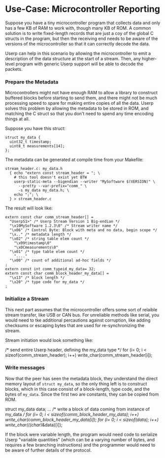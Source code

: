 Use-Case: Microcontroller Reporting
===================================

Suppose you have a tiny microcontroller program that collects data
and only has a few KB of RAM to work with, though many KB of ROM.
A common solution is to write fixed-length records that are just a
coy of the global C structs in the program, but then the receiving
end needs to be aware of the versions of the microcontroller so that
it can correctly decode the data.

Userp can help in this scenario by allowing the microcontroller to
emit a description of the data structure at the start of a stream.
Then, any higher-level program with generic Userp support will be
able to decode the packets.

### Prepare the Metadata

Microcontrollers might not have enough RAM to allow a library to
construct buffered blocks before starting to send them, and there
might not be much processing speed to spare for making entire copies
of all the data.  Userp solves this problem by allowing the metadata
to be stored in ROM, and matching the C struct so that you don't
need to spend any time encoding things at all.

Suppose you have this struct:

    struct my_data {
      uint32_t timestamp;
      uint8_t measurements[14];
    };

The metadata can be generated at compile time from your Makefile:

    stream_header.c: my_data.h
      { echo "extern const stream_header = "; \
        # this tool doesn't exist yet BTW
        userp-static-meta --bigendian --writer "MySoftware $(VERSION)" \
          --pretty --var-prefix="comm_" \
          -s my_data my_data.h; \
        echo ";"; \
      } > stream_header.c

The result will look like:

    extern const char comm_stream_header[] =
      "UserpS1>" /* Userp Stream Version 1 Big-endian */
      "\x10MySoftware 1.2.3\0" /* Stream writer name */
      "\x06" /* Control Byte: Block with meta and no data, begin scope */
      "\x.." /* metadata length */
      "\x02" /* string table elem count */
        "\x09timestamp\0"
        "\x0Cmeasurements\0"
      "\x01" /* type table elem count */
        "...."
      "\x00" /* count of additional ad-hoc fields */
    ;
    extern const int comm_typeid_my_data= 32;
    extern const char comm_block_header_my_data[] =
      "\x13" /* block length */
      "\x20" /* type code for my_data */
    ;

### Initialize a Stream

This next part assumes that the microcontroller offers some sort of
relaible stream transfer, like USB or CAN bus.  For unreliable methods
like serial, you would need to tke additional percautions against
corruption, like adding checksums or escaping bytes that are used for
re-synchronizing the stream.

Stream initiation would look something like:

  /* send entire Userp header, defining the my_data type */
  for (i= 0; i < sizeof(comm_stream_header); i++)
    write_char(comm_stream_header[i]);

### Write messages

Now that the peer has seen the metadata block, they understand the direct
memory layout of `struct my_data`, so the only thing left is to construct
blocks, which in this case consist of a block-length, type code, and the
bytes of `my_data`.  Since the first two are constants, they can be copied
from ROM.

  struct my_data data;
  ...
  /* write a block of data coming from instance of my_data */
  for (i= 0; i < sizeof(comm_block_header_my_data); i++)
    write_char(comm_block_header_my_data[i]);
  for (i= 0; i < sizeof(data); i++)
    write_char(((char*)&data)[i]);

If the block were variable length, the program would need code to serialize
Userp "variable quantities" (which can be a varying number of bytes, and
requires a few branching instructions) and the programmer would need to be
aware of further details of the protocol.
